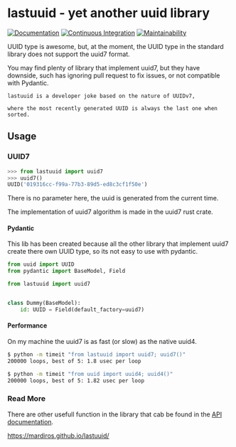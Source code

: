 # lastuuid - yet another uuid library

[![Documentation](https://github.com/mardiros/lastuuid/actions/workflows/publish-doc.yml/badge.svg)](https://mardiros.github.io/lastuuid/)
[![Continuous Integration](https://github.com/mardiros/lastuuid/actions/workflows/tests.yml/badge.svg)](https://github.com/mardiros/lastuuid/actions/workflows/tests.yml)
[![Maintainability](https://api.codeclimate.com/v1/badges/8e7293fabe7508b2ec6c/maintainability)](https://codeclimate.com/github/mardiros/lastuuid/maintainability)

UUID type is awesome, but, at the moment, the UUID type in the standard library
does not support the uuid7 format.

You may find plenty of library that implement uuid7, but they have downside,
such has ignoring pull request to fix issues, or not compatible with Pydantic.

```{note}
lastuuid is a developer joke based on the nature of UUIDv7,

where the most recently generated UUID is always the last one when sorted.
```

## Usage

### UUID7

```python
>>> from lastuuid import uuid7
>>> uuid7()
UUID('019316cc-f99a-77b3-89d5-ed8c3cf1f50e')
```

There is no parameter here, the uuid is generated from the current time.

The implementation of uuid7 algorithm is made in the uuid7 rust crate.

#### Pydantic

This lib has been created because all the other library that implement uuid7
create there own UUID type, so its not easy to use with pydantic.

```python
from uuid import UUID
from pydantic import BaseModel, Field

from lastuuid import uuid7


class Dummy(BaseModel):
    id: UUID = Field(default_factory=uuid7)

```

#### Performance

On my machine the uuid7 is as fast (or slow) as the native uuid4.

```bash
$ python -m timeit "from lastuuid import uuid7; uuid7()"
200000 loops, best of 5: 1.8 usec per loop

$ python -m timeit "from uuid import uuid4; uuid4()"
200000 loops, best of 5: 1.82 usec per loop
```

### Read More

There are other usefull function in the library that cab be found in the
[API documentation](https://mardiros.github.io/lastuuid/).

https://mardiros.github.io/lastuuid/
